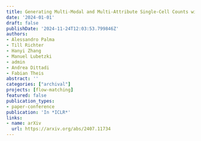```yaml
---
title: Generating Multi-Modal and Multi-Attribute Single-Cell Counts with CFGen
date: '2024-01-01'
draft: false
publishDate: '2024-11-24T12:03:53.799846Z'
authors:
- Alessandro Palma
- Till Richter
- Hanyi Zhang
- Manuel Lubetzki
- admin
- Andrea Dittadi
- Fabian Theis
abstract: ''
categories: ["archival"]
projects: [flow-matching]
featured: false
publication_types:
- paper-conference
publication: 'In *ICLR*'
links:
- name: arXiv
  url: https://arxiv.org/abs/2407.11734
---
```



